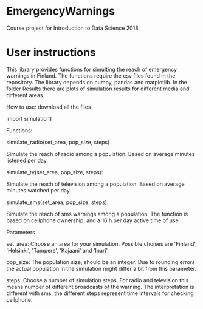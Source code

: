 # EmergencyWarnings
Course project for Introduction to Data Science 2018

# User instructions

This library provides functions for simulting the reach of emergency warnings in Finland. The functions require the csv files found in the repository. The library depends on numpy, pandas and matplotlib. In the folder Results there are plots of simulation results for different media and different areas.

How to use:
download all the files

import simulation1

Functions:

simulate_radio(set_area, pop_size, steps)

Simulate the reach of radio among a population. Based on average minutes listened per day.

simulate_tv(set_area, pop_size, steps):

Simulate the reach of television among a population. Based on average minutes watched per day.

simulate_sms(set_area, pop_size, steps):

Simulate the reach of sms warnings among a population. The function is based on cellphone ownership, and a 16 h per day active time of use.

Parameters

set_area: Choose an area for your simulation. Possible choises are 'Finland', 'Helsinki', 'Tampere', 'Kajaani' and 'Inari'.

pop_size: The population size, should be an integer. Due to rounding errors the actual population in the simulation might differ a bit from this parameter.

steps: Choose a number of simulation steps. For radio and television this means number of different broadcasts of the warning. The interpretation is different with sms, the different steps represent time intervals for checking cellphone.
